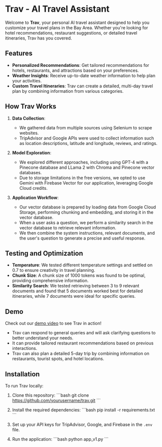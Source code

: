 # Trav - AI Travel Assistant

Welcome to **Trav**, your personal AI travel assistant designed to help you customize your travel plans in the Bay Area. Whether you're looking for hotel recommendations, restaurant suggestions, or detailed travel itineraries, Trav has you covered.

## Features

- **Personalized Recommendations**: Get tailored recommendations for hotels, restaurants, and attractions based on your preferences.
- **Weather Insights**: Receive up-to-date weather information to help plan your activities.
- **Custom Travel Itineraries**: Trav can create a detailed, multi-day travel plan by combining information from various categories.

## How Trav Works

1. **Data Collection**: 
   - We gathered data from multiple sources using Selenium to scrape websites.
   - TripAdvisor and Google APIs were used to collect information such as location descriptions, latitude and longitude, reviews, and ratings.

2. **Model Exploration**:
   - We explored different approaches, including using GPT-4 with a Pinecone database and LLama 2 with Chroma and Pinecone vector databases.
   - Due to storage limitations in the free versions, we opted to use Gemini with Firebase Vector for our application, leveraging Google Cloud credits.

3. **Application Workflow**:
   - Our vector database is prepared by loading data from Google Cloud Storage, performing chunking and embedding, and storing it in the vector database.
   - When a user asks a question, we perform a similarity search in the vector database to retrieve relevant information.
   - We then combine the system instructions, relevant documents, and the user's question to generate a precise and useful response.

## Testing and Optimization

- **Temperature**: We tested different temperature settings and settled on 0.7 to ensure creativity in travel planning.
- **Chunk Size**: A chunk size of 1000 tokens was found to be optimal, providing comprehensive information.
- **Similarity Search**: We tested retrieving between 3 to 9 relevant documents and found that 5 documents worked best for detailed itineraries, while 7 documents were ideal for specific queries.

## Demo

Check out our [demo video](https://drive.google.com/file/d/1frLEfvm0iGhfzl5pEJ8-BdzZEwm_lVVM/view?usp=sharing) to see Trav in action!

- Trav can respond to general queries and will ask clarifying questions to better understand your needs.
- It can provide tailored restaurant recommendations based on previous interactions.
- Trav can also plan a detailed 5-day trip by combining information on restaurants, tourist spots, and hotel locations.

## Installation

To run Trav locally:

1. Clone this repository:
   \```bash
   git clone https://github.com/yourusername/trav.git
   \```
2. Install the required dependencies:
   \```bash
   pip install -r requirements.txt
   \```
3. Set up your API keys for TripAdvisor, Google, and Firebase in the `.env` file.

4. Run the application:
   \```bash
   python app_v1.py
   \```
